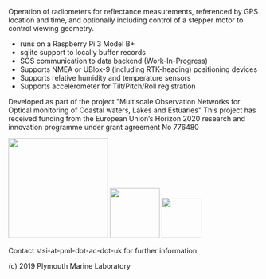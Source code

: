 Operation of radiometers for reflectance measurements, referenced by GPS location and time, and optionally including control of a stepper motor to control viewing geometry. 

- runs on a Raspberry Pi 3 Model B+
- sqlite support to locally buffer records
- SOS communication to data backend (Work-In-Progress)
- Supports NMEA or UBlox-9 (including RTK-heading) positioning devices
- Supports relative humidity and temperature sensors
- Supports accelerometer for Tilt/Pitch/Roll registration


Developed as part of the project "Multiscale Observation Networks for Optical monitoring of Coastal waters, Lakes and Estuaries"
This project has received funding from the European Union’s Horizon 2020 research and innovation programme under grant agreement No 776480

<img src="https://avatars1.githubusercontent.com/u/36449994?s=200&v=4" height="200">
<img src="https://europa.eu/european-union/sites/europaeu/files/docs/body/flag_yellow_low.jpg" height="100">
<img src="https://tse1.mm.bing.net/th?id=OIP.28JtBKO2f-q9UGbVNQksTQHaBd&pid=Api" height="80">

Contact stsi-at-pml-dot-ac-dot-uk for further information

(c) 2019 Plymouth Marine Laboratory
